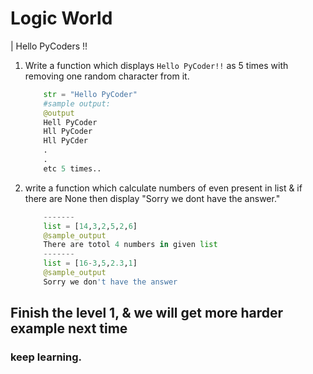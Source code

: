 
# Logic World

| Hello PyCoders !!

1. Write a function which displays `Hello PyCoder!!` as 5 times with removing one random character from it.
	```python
		str = "Hello PyCoder"
		#sample output:
		@output
		Hell PyCoder
		Hll PyCoder
		Hll PyCder
		.
		.
		etc 5 times..
	```

2. write a function which calculate numbers of even present in list & if there are None then display "Sorry we dont have the answer."
	```python
		-------
		list = [14,3,2,5,2,6]
		@sample_output
		There are totol 4 numbers in given list
		-------
		list = [16-3,5,2.3,1]
		@sample_output
		Sorry we don't have the answer
	```

## Finish the level 1, & we will get more harder example next time
### keep learning.
